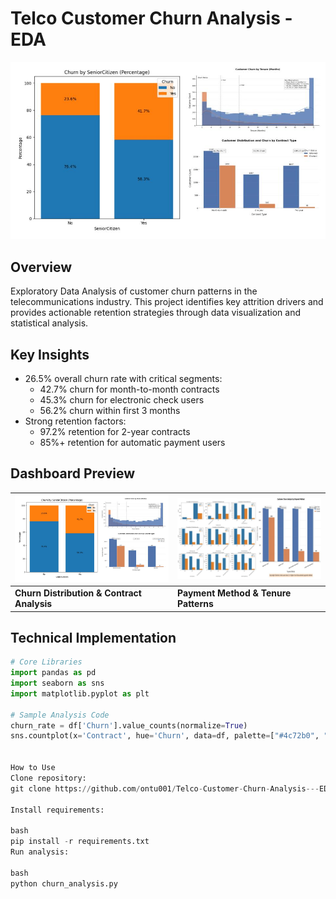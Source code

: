 # Telco Customer Churn Analysis - EDA

![Dashboard Preview](https://github.com/ontu001/Telco-Customer-Churn-Analysis---EDA_Python/blob/main/dashboard/dashboard%200.jpg)

## Overview
Exploratory Data Analysis of customer churn patterns in the telecommunications industry. This project identifies key attrition drivers and provides actionable retention strategies through data visualization and statistical analysis.

## Key Insights
- 26.5% overall churn rate with critical segments:
  - 42.7% churn for month-to-month contracts
  - 45.3% churn for electronic check users
  - 56.2% churn within first 3 months
- Strong retention factors:
  - 97.2% retention for 2-year contracts
  - 85%+ retention for automatic payment users

## Dashboard Preview

| ![Dashboard 1](https://github.com/ontu001/Telco-Customer-Churn-Analysis---EDA_Python/blob/main/dashboard/dashboard%200.jpg) | ![Dashboard 2](https://github.com/ontu001/Telco-Customer-Churn-Analysis---EDA_Python/blob/main/dashboard/Dashboard%201.jpg) |
|--------------------------------------------------------------------------------------------------------------------------|--------------------------------------------------------------------------------------------------------------------------|
| **Churn Distribution & Contract Analysis**                                                                                | **Payment Method & Tenure Patterns**                                                                                      |

## Technical Implementation
```python
# Core Libraries
import pandas as pd
import seaborn as sns
import matplotlib.pyplot as plt

# Sample Analysis Code
churn_rate = df['Churn'].value_counts(normalize=True)
sns.countplot(x='Contract', hue='Churn', data=df, palette=["#4c72b0", "#dd8452"])


How to Use
Clone repository:
git clone https://github.com/ontu001/Telco-Customer-Churn-Analysis---EDA_Python.git

Install requirements:

bash
pip install -r requirements.txt
Run analysis:

bash
python churn_analysis.py
